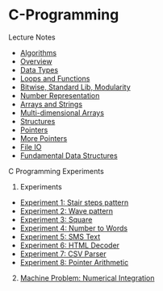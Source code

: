 # C-Programming
Lecture Notes

- [Algorithms](https://docs.google.com/presentation/d/1Y-FXok6onmOYvDZDfOpTj-wajzji86oMZyCvd1aHYbE/edit?usp=sharing)
- [Overview](https://docs.google.com/presentation/d/1VUi42iNy0F3pRxEoeYvlNX8JHIPXUb5ss_lTK-42dlE/edit?usp=sharing)
- [Data Types](https://docs.google.com/presentation/d/1yOZie5LWAklvj0LWVjnMLAe1eTl0uPTGYtwI5Zu789Q/edit?usp=sharing)
- [Loops and Functions](https://docs.google.com/presentation/d/1WGf0GhBuhJVjZI0-lGBGvQbAmP7dgd19TOmHPvwFAbc/edit?usp=sharing)
- [Bitwise, Standard Lib, Modularity](https://docs.google.com/presentation/d/1azyitLDQQa09fiw_ZY7OYNKhQlccZmhT0lraOzRHIUc/edit?usp=sharing)
- [Number Representation](https://docs.google.com/presentation/d/1pNffFiqfGUQcG1vPPbQHLuRgIuJpor1Nkdqpa2azNxU/edit?usp=sharing)
- [Arrays and Strings](https://docs.google.com/presentation/d/1OZiyxoZ46AjisSQh2okAiJfQNSIU8XZSNnGtfznABzY/edit?usp=sharing)
- [Multi-dimensional Arrays](https://docs.google.com/presentation/d/13C6UPwp73lfR_mE30D1JQFbAD_V2UKeJXUjRU7FlVBU/edit?usp=sharing)
- [Structures](https://docs.google.com/presentation/d/1JIRJNm_05NqvYdSRMHxw4GeTSX4Dslu6v8kiArwZpRk/edit?usp=sharing)
- [Pointers](https://docs.google.com/presentation/d/1abaqCe8OnuY4nUKfmi_bIYBE0RcNgbulWWJZ3x_4mDo/edit?usp=sharing)
- [More Pointers](https://docs.google.com/presentation/d/1VlquePbB7FDdMvzBzrX_5Hg9bGcdwQPJw-CdCkxMj1M/edit?usp=sharing)
- [File IO](https://docs.google.com/presentation/d/1-QCzpy_Ak4pfECltIYvGC-rPyGn6SCCkqlRCBd_HwNM/edit?usp=sharing)
- [Fundamental Data Structures](https://docs.google.com/presentation/d/1cgxlpZ-K2lair7tzghiBva7eyz6zwxFGAwA_EUUC5RE/edit?usp=sharing)


C Programming Experiments

1. Experiments
  - [Experiment 1: Stair steps pattern](Experiments/Stairs/README.md)
  - [Experiment 2: Wave pattern](Experiments/Wave/README.md)
  - [Experiment 3: Square](Experiments/Square/README.md)
  - [Experiment 4: Number to Words](Experiments/Number2Words/README.md)
  - [Experiment 5: SMS Text](Experiments/SMS/README.md)
  - [Experiment 6: HTML Decoder](Experiments/HTMLDecoder/README.md)
  - [Experiment 7: CSV Parser](Experiments/CSVParsing/README.md)
  - [Experiment 8: Pointer Arithmetic](Experiments/PointerArithmetic)
 
 2. [Machine Problem: Numerical Integration](Machine%20Problem/README.md)
